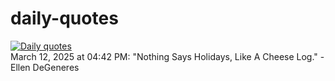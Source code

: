 # daily-quotes
[![Daily quotes](https://github.com/ceepu8/daily-quotes/actions/workflows/daily-quote.yml/badge.svg)](https://github.com/ceepu8/daily-quotes/actions/workflows/daily-quote.yml)<br/>
March 12, 2025 at 04:42 PM: "Nothing Says Holidays, Like A Cheese Log." - Ellen DeGeneres
